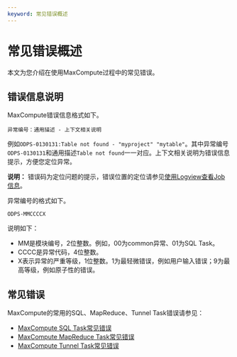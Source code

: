 ```yaml
---
keyword: 常见错误概述
---
```


# 常见错误概述

本文为您介绍在使用MaxCompute过程中的常见错误。

## 错误信息说明

MaxCompute错误信息格式如下。

```
异常编号：通用描述 - 上下文相关说明
```

例如`ODPS-0130131:Table not found - "myproject" "mytable"`。其中异常编号`ODPS-0130131`和通用描述`Table not found`一一对应。上下文相关说明为错误信息提示，方便您定位异常。

**说明：** 错误码为定位问题的提示，错误位置的定位请参见[使用Logview查看Job信息](/intl.zh-CN/开发/Job运行信息查看/使用Logview查看Job信息.md)。

异常编号的格式如下。

```
ODPS-MMCCCCX
```

说明如下：

-   MM是模块编号，2位整数。例如，00为common异常、01为SQL Task。
-   CCCC是异常代码，4位整数。
-   X表示异常的严重等级，1位整数。1为最轻微错误，例如用户输入错误；9为最高等级，例如原子性的错误。

## 常见错误

MaxCompute的常用的SQL、MapReduce、Tunnel Task错误请参见：

-   [MaxCompute SQL Task常见错误](/intl.zh-CN/错误码附录/SQL常见错误.md)
-   [MaxCompute MapReduce Task常见错误](/intl.zh-CN/错误码附录/MapReduce常见错误.md)
-   [MaxCompute Tunnel Task常见错误](/intl.zh-CN/错误码附录/Tunnel常见错误.md)

